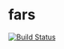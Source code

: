 # fars
[![Build Status](https://travis-ci.org/JeradTintera/fars.svg?branch=master)](https://travis-ci.org/JeradTintera/fars)
